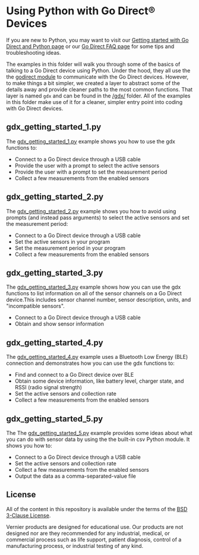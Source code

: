 # Using Python with Go Direct® Devices

If you are new to Python, you may want to visit our [Getting started with Go Direct and Python page](./godirect-py-getting-started.md) or our [Go Direct FAQ page](./godirect-py-faqs.md) for some tips and troubleshooting ideas.

The examples in this folder will walk you through some of the basics of talking to a Go Direct device using Python. Under the hood, they all use the the [godirect module](https://pypi.org/project/godirect/) to communicate with the Go Direct devices. However, to make things a bit simpler, we created a layer to abstract some of the details away and provide cleaner paths to the most common functions. That layer is named `gdx` and can be found in the [/gdx/](./gdx) folder. All of the examples in this folder make use of it for a cleaner, simpler entry point into coding with Go Direct devices.

## gdx_getting_started_1.py

The [gdx_getting_started_1.py](https://github.com/VernierST/godirect-examples/blob/master/python-examples/gdx_getting_started_1.py) example shows you how to use the gdx functions to:
- Connect to a Go Direct device through a USB cable
- Provide the user with a prompt to select the active sensors
- Provide the user with a prompt to set the measurement period
- Collect a few measurements from the enabled sensors

## gdx_getting_started_2.py

The [gdx_getting_started_2.py](https://github.com/VernierST/godirect-examples/blob/master/python-examples/gdx_getting_started_2.py) example shows you how to avoid using prompts (and instead pass arguments) to select the active sensors and set the measurement period:
- Connect to a Go Direct device through a USB cable
- Set the active sensors in your program
- Set the measurement period in your program
- Collect a few measurements from the enabled sensors

## gdx_getting_started_3.py

The [gdx_getting_started_3.py](https://github.com/VernierST/godirect-examples/blob/master/python-examples/gdx_getting_started_3.py) example shows how you can use the gdx functions to list information on all of the sensor channels on a Go Direct device.This includes sensor channel number, sensor description, units, and "incompatible sensors". 
- Connect to a Go Direct device through a USB cable
- Obtain and show sensor information

## gdx_getting_started_4.py

The [gdx_getting_started_4.py](https://github.com/VernierST/godirect-examples/blob/master/python-examples/gdx_getting_started_4.py) example uses a Bluetooth Low Energy (BLE) connection and demonstrates how you can use the gdx functions to:
- Find and connect to a Go Direct device over BLE
- Obtain some device information, like battery level, charger state, and RSSI (radio signal strength)
- Set the active sensors and collection rate
- Collect a few measurements from the enabled sensors

## gdx_getting_started_5.py

The The [gdx_getting_started_5.py](https://github.com/VernierST/godirect-examples/blob/master/python-examples/gdx_getting_started_5.py) example provides some ideas about what you can do with sensor data by using the the built-in csv Python module. It shows you how to:
- Connect to a Go Direct device through a USB cable
- Set the active sensors and collection rate  
- Collect a few measurements from the enabled sensors
- Output the data as a comma-separated-value file

## License

All of the content in this repository is available under the terms of the [BSD 3-Clause License](./LICENSE).

Vernier products are designed for educational use. Our products are not designed nor are they recommended for any industrial, medical, or commercial process such as life support, patient diagnosis, control of a manufacturing process, or industrial testing of any kind.